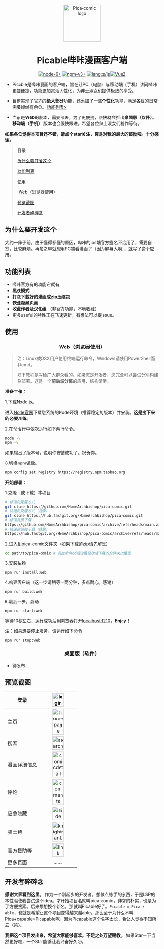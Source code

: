 <p align="center"><img width="120" src="./assets/pica-comic-logo.png" alt="Pica-comic logo"></p>

<h1 align="center">Picable哔咔漫画客户端</h1>

<p align="center">
  <a href="."><img src="https://img.shields.io/badge/Node-6.0.0%2B-green" alt="node-6+"></a>
  <a href="."><img src="https://img.shields.io/badge/npm-3.0.0%2B-green" alt="npm-v3+"></a>
  <a href="."><img src="https://img.shields.io/badge/LANG-JS/TS-gold" alt="lang:ts/js"></a><a href="."><img src="https://img.shields.io/badge/Vue-2.5.2-brightgreen" alt="Vue2"></a>
</p>

* Picable是哔咔漫画的客户端，旨在让PC（电脑）与移动端（手机）访问哔咔更加便捷，功能更加灵活人性化，为绅士淑女们提供极致的享受。
  
* 目前实现了官方的**绝大部分**功能，还添加了一些**个性化**功能，满足各位的日常需要绰绰有余😏。[功能列表>](#功能列表)

* 当前是**Web**的版本，需要部署。为了更便捷，很快就会推出**桌面版（软件）**。**移动端（手机）** 版本也会很快跟进。希望各位绅士淑女们稍作等待。

**如果各位觉得本项目还不错，请点个star关注，算是对我的最大的鼓励啦。十分感谢。**

>**目录**
>
>[为什么要开发这个](#为什么要开发这个)
>
>[功能列表](#功能列表)
>
>[使用](#使用)
>
>​	[Web（浏览器使用）](#Web（浏览器使用）)
>
>[预览截图](#预览截图)
>
>[开发者碎碎念](#开发者碎碎念)



## 为什么要开发这个

大约一阵子前，由于懂得都懂的原因，哔咔的ios端官方签名不给用了，需要自签，比较麻烦。再加之早就想用PC端看漫画了（因为屏幕大啊），就写了这个应用。



## 功能列表

* 哔咔官方有的功能它就有
* **黑夜模式**
* **打包下载好的漫画成zip压缩包**
* **快速隐藏页面**
* **收藏作者及汉化组** （非官方功能，本地收藏）
* 更多useful的特性正在飞速更新，有想法可以提issue。



## 使用

<h3 align="center">Web（浏览器使用）</h3>

> 注：Linux或OSX用户使用终端运行命令，Windows请使用PowerShell而非cmd。
>
> 以下教程是写给广大群众看的。如果您是开发者，您完全可以尝试分别构建及部署。这是一个**前后端分离**的应用，结构清晰。

**准备工作：**

1.下载Node.js。

进入[Node官网](https://nodejs.org/zh-cn/)下载您系统的Node环境（推荐稳定的版本）并安装。**这是接下来的必要准备。**

2.在命令行中依次运行如下两行命令。

```sh
node -v
npm -v
```

如果输出了版本号，说明你安装成功了。祝贺你。

3.切换npm镜像。

```sh
npm config set registry https://registry.npm.taobao.org
```

**开始部署：**

1.克隆（或下载）本项目

```sh
# 标准的克隆方式
git clone https://github.com/HomeArchbishop/pica-comic.git
# 快速的克隆方式（镜像）
git clone https://hub.fastgit.org/HomeArchbishop/pica-comic.git
# 标准链接下载
https://github.com/HomeArchbishop/pica-comic/archive/refs/heads/main.zip
# 快速的链接下载（镜像）
https://hub.fastgit.org/HomeArchbishop/pica-comic/archive/refs/heads/main.zip
```

2.进入到pica-comic文件夹（如果下载的zip请先解压）

```sh
cd path/to/pica-comic # 将此命令cd后的路径改成下载的文件夹的路径
```

3.安装依赖

```sh
npm run install:web
```

4.构建客户端（这一步请稍等一两分钟，多点耐心，感谢）

```sh
npm run build:web
```

5.最后一步，启动！

```sh
npm run start:web
```

等待10秒左右，运行成功后用浏览器打开[localhost:1210](localhost:1210)，**Enjoy！**

注：如果想要停止服务，请运行如下命令

```sh
npm run stop:web
```

<h3 align="center">桌面版（软件）</h3>

- 待发布...



## 预览截图

| 登录         | <img width="60%" src="./assets/screenshots/login.png" alt="login"> |
| ------------ | :----------------------------------------------------------: |
| 主页         | <img width="60%" src="./assets/screenshots/homepage.png" alt="homepage"> |
| 搜索         | <img width="60%" src="./assets/screenshots/search.png" alt="search"> |
| 漫画详细信息 | <img width="60%" src="./assets/screenshots/comicdetail.png" alt="comicdetail"> |
| 评论         | <img width="60%" src="./assets/screenshots/comments.png" alt="comments"> |
| 应急隐藏     | <img width="60%" src="./assets/screenshots/hide.png" alt="hide"> |
| 骑士榜       | <img width="60%" src="./assets/screenshots/knightrank.png" alt="knightrank"> |
| 官方援助等   | <img width="60%" src="./assets/screenshots/link.png" alt="link"> |
| 更多页面     |                           .......                            |



## 开发者碎碎念

**感谢大家看到这里。** 作为一个刚起步的开发者，想做点练手的东西，于是LSP的本性驱使我尝试这个idea。才开始项目名就叫pica-comic，非常的朴实，也是为了方便搜索。后来想想换个新名，那就叫Picable好了。`Picable = Pica + able`，也就是希望让这个项目变得越来越able。那么至于为什么不叫Pica+capable=Picapable呢，因为Picapable这个名字太长，会让人觉得不知所云（笑）。

**我把这个项目发出来，希望大家能够喜欢。不足之处万望赐教。** 如果Star一下当然更好啦，一个Star能够让我兴奋好久😚。

